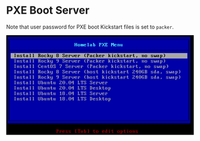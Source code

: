 # PXE Boot Server

Note that user password for PXE boot Kickstart files is set to `packer`.

![Homelab PXE Boot Menu](../../images/homelab-pxe-boot-menu.png)
